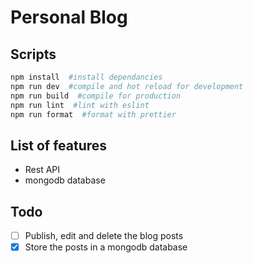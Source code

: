 # Personal Blog

## Scripts

```sh
npm install  #install dependancies
npm run dev  #compile and hot reload for development
npm run build  #compile for production
npm run lint  #lint with eslint
npm run format  #format with prettier
```

## List of features

- Rest API
- mongodb database

## Todo

- [ ] Publish, edit and delete the blog posts
- [x] Store the posts in a mongodb database
